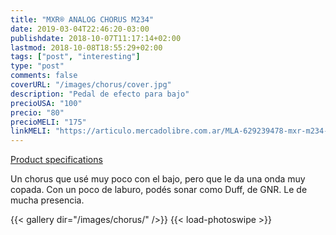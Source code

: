 ```yaml
---
title: "MXR® ANALOG CHORUS M234"
date: 2019-03-04T22:46:20-03:00
publishdate: 2018-10-07T11:17:14+02:00
lastmod: 2018-10-08T18:55:29+02:00
tags: ["post", "interesting"]
type: "post"
comments: false
coverURL: "/images/chorus/cover.jpg"
description: "Pedal de efecto para bajo"
precioUSA: "100"
precio: "80"
precioMELI: "175"
linkMELI: "https://articulo.mercadolibre.com.ar/MLA-629239478-mxr-m234-analog-chorus-pedal-de-chorus-analogico--_JM"
---
```


[Product specifications](https://www.jimdunlop.com/product/m234-7-10137-05004-4.do?sortby=ourPicks&refType=&from=fn&ecList=&ecCategory=)

Un chorus que usé muy poco con el bajo, pero que le da una onda muy copada. Con un poco de laburo, podés sonar como Duff, de GNR. Le de mucha presencia. 

{{< gallery dir="/images/chorus/" />}} {{< load-photoswipe >}}